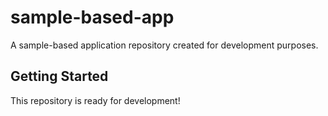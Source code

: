 # sample-based-app

A sample-based application repository created for development purposes.

## Getting Started

This repository is ready for development!
